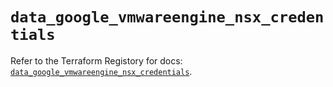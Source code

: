 # `data_google_vmwareengine_nsx_credentials`

Refer to the Terraform Registory for docs: [`data_google_vmwareengine_nsx_credentials`](https://registry.terraform.io/providers/hashicorp/google-beta/5.26.0/docs/data-sources/google_vmwareengine_nsx_credentials).
